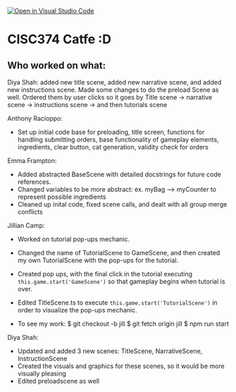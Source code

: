 [![Open in Visual Studio Code](https://classroom.github.com/assets/open-in-vscode-c66648af7eb3fe8bc4f294546bfd86ef473780cde1dea487d3c4ff354943c9ae.svg)](https://classroom.github.com/online_ide?assignment_repo_id=10562433&assignment_repo_type=AssignmentRepo)

# CISC374 Catfe :D
## Who worked on what:

Diya Shah: added new title scene, added new narrative scene, and added new instructions scene. Made some changes to do the preload Scene as well. Ordered them by user clicks so it goes by Title scene -> narrative scene -> instructions scene -> and then tutorials scene

Anthony Racioppo:
- Set up initial code base for preloading, title screen, functions for handling submitting orders, base functionality of gameplay elements, ingredients, clear button, cat generation, validity check for orders

Emma Frampton:
- Added abstracted BaseScene with detailed docstrings for future code references.
- Changed variables to be more abstract: ex. myBag --> myCounter to represent possible ingredients
- Cleaned up inital code, fixed scene calls, and dealt with all group merge conflicts

Jillian Camp:
- Worked on tutorial pop-ups mechanic. 
- Changed the name of TutorialScene to GameScene, and then created my own TutorialScene with the pop-ups for the tutorial.
- Created pop ups, with the final click in the tutorial executing `this.game.start('GameScene')` so that gameplay begins when tutorial 
is over.
- Edited TitleScene.ts to execute `this.game.start('TutorialScene')` in order to visualize the pop-ups mechanic.

- To see my work: 
$ git checkout -b jill
$ git fetch origin jill
$ npm run start 

Diya Shah:
- Updated and added 3 new scenes: TitleScene, NarrativeScene, InstructionScene
- Created the visuals and graphics for these scenes, so it would be more visually pleasing
- Edited preloadscene as well
